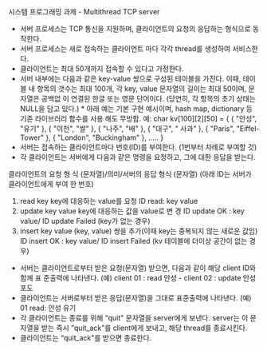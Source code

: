 시스템 프로그래밍 과제 - Multithread TCP server

- 서버 프로세스는 TCP 통신을 지원하며, 클라이언트의 요청의 응답하는 형식으로 동작한다.
- 서버 프로세스는 새로 접속하는 클라이언트 마다 각각 thread를 생성하여 서비스한다.
- 클라이언트는 최대 50개까지 접속할 수 있다고 가정한다.
- 서버 내부에는 다음과 같은 key-value 쌍으로 구성된 테이블을 가진다. 이때, 테이블 내
  항목의 갯수는 최대 100개, 각 key, value 문자열의 길이는 최대 50이며, 문자열은 공백없 이 연결된 한글 또는 영문 단어이다. (당연히, 각 항목의 초기 상태는 NULL을 담고 있다.) \* 아래 예는 기본 구현 예시이며, hash map, dictionary 등 기존 라이브러리 함수를 사용 해도 무방함.
  예: char kv[100][2][50] = { { "안성", "유기" }, { "이천", "쌀" }, { "나주", "배" }, { "대구", " 사과" }, { "Paris", "Eiffel-Tower" }, { "London", "Buckingham" }, ..... }
- 서버는 접속하는 클라이언트마다 번호(ID)를 부여한다. (1번부터 차례로 부여할 것)
- 각 클라이언트는 서버에게 다음과 같은 명령을 요청하고, 그에 대한 응답을 받는다.

클라이언트의 요청 형 식 (문자열)/의미/서버의 응답 형식 (문자열) (아래 ID는 서버가 클라이언트에게 부여 한 번호)

1. read key
   key에 대응하는 value를 요청
   ID read: key value
2. update key value
   key에 대응하는 값을 value로 변 경
   ID update OK : key value/ ID update Failed (key가 없는 경우)
3. insert key value
   (key, value) 쌍을 추가(이때 key는 중복되지 않는 새로운 값임)
   ID insert OK : key value/ ID insert Failed (kv 테이블에 더이상 공간이 없는 경우)

- 서버는 클라이언트로부터 받은 요청(문자열) 받으면, 다음과 같이 해당 client ID와 함께 표 준출력에 나타낸다.
  (예) client 01 : read 안성 -
  client 02 : update 안성 포도
- 클라이언트는 서버로부터 받은 응답(문자열)을 그대로 표준출력에 나타낸다.
  (예) 01 read: 안성 유기
- 각 클라이언트는 종료를 위해 “quit" 문자열을 server에게 보낸다. server는 이 문자열을
  받는 즉시 ”quit_ack"를 client에게 보내고, 해당 thread를 종료시킨다.
- 클라이언트는 “quit_ack"를 받으면 종료한다.
